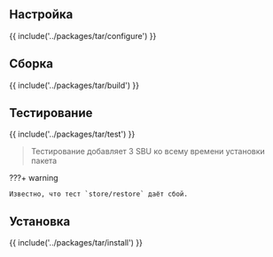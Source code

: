 <pkg :name="'tar'" instsize showsbu2></pkg>

## Настройка

{{ include('../packages/tar/configure') }}

## Сборка

{{ include('../packages/tar/build') }}

## Тестирование

{{ include('../packages/tar/test') }}

> Тестирование добавляет 3 SBU ко всему времени установки пакета

???+ warning

    Известно, что тест `store/restore` даёт сбой.

## Установка

{{ include('../packages/tar/install') }}

<script>
	new Vue({ el: '#main' })
</script>
